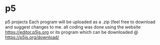 # p5
p5 projects
Each program will be uploaded as a .zip (feel free to download and suggest changes to me.
all coding was done using the website https://editor.p5js.org
or its program which can be downloaded @ https://p5js.org/download/
